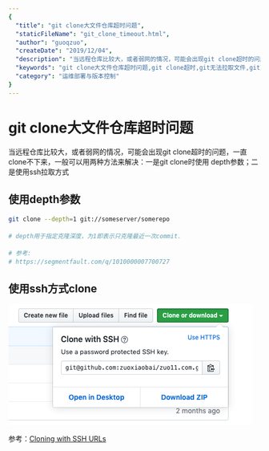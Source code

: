 ```yaml
---
{
  "title": "git clone大文件仓库超时问题",
  "staticFileName": "git_clone_timeout.html",
  "author": "guoqzuo",
  "createDate": "2019/12/04",
  "description": "当远程仓库比较大，或者弱网的情况，可能会出现git clone超时的问题，一直clone不下来，一般可以用两种方法来解决：一是git clone时使用 depth参数；二是使用ssh拉取方式",
  "keywords": "git clone大文件仓库超时问题,git clone超时,git无法拉取文件,git克隆文件超时",
  "category": "运维部署与版本控制"
}
---
```


# git clone大文件仓库超时问题

当远程仓库比较大，或者弱网的情况，可能会出现git clone超时的问题，一直clone不下来，一般可以用两种方法来解决：一是git clone时使用 depth参数；二是使用ssh拉取方式

## 使用depth参数
```bash
git clone --depth=1 git://someserver/somerepo

# depth用于指定克隆深度，为1即表示只克隆最近一次commit.

# 参考:
# https://segmentfault.com/q/1010000007700727
```

## 使用ssh方式clone

![npm_config.png](../../../images/blog/git/use_ssh_clone.png)

参考：[Cloning with SSH URLs](https://help.github.com/en/github/using-git/which-remote-url-should-i-use#cloning-with-ssh-urls)
